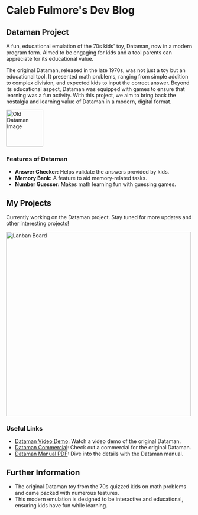 # Caleb Fulmore's Dev Blog

## Dataman Project
A fun, educational emulation of the 70s kids' toy, Dataman, now in a modern program form. Aimed to be engaging for kids and a tool parents can appreciate for its educational value. 

The original Dataman, released in the late 1970s, was not just a toy but an educational tool. It presented math problems, ranging from simple addition to complex division, and expected kids to input the correct answer. Beyond its educational aspect, Dataman was equipped with games to ensure that learning was a fun activity. With this project, we aim to bring back the nostalgia and learning value of Dataman in a modern, digital format.

<div>
<img src="/M3T1/imgs/Github2.PNG" alt="Old Dataman Image" width="100"/>

</div>


### Features of Dataman
- **Answer Checker:** Helps validate the answers provided by kids.
- **Memory Bank:** A feature to aid memory-related tasks.
- **Number Guesser:** Makes math learning fun with guessing games.

## My Projects
Currently working on the Dataman project. Stay tuned for more updates and other interesting projects!
<div>
<img src="/M3T1/imgs/Github1.PNG" alt="Lanban Board" width="500"/>
</div>


### Useful Links
- [Dataman Video Demo](https://www.youtube.com/watch?v=wzekCvpRPBc): Watch a video demo of the original Dataman.
- [Dataman Commercial](https://www.youtube.com/watch?v=6MMOgIbMSdw): Check out a commercial for the original Dataman.
- [Dataman Manual PDF](https://learn-us-east-1-prod-fleet01-xythos.content.blackboardcdn.com/blackboard.learn.xythos.prod/589b581008438/5608920?X-Blackboard-S3-Bucket=blackboard.learn.xythos.prod&...): Dive into the details with the Dataman manual.


## Further Information
- The original Dataman toy from the 70s quizzed kids on math problems and came packed with numerous features.
- This modern emulation is designed to be interactive and educational, ensuring kids have fun while learning.
